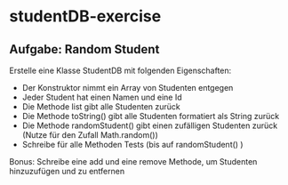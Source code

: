 # studentDB-exercise

## Aufgabe: Random Student
Erstelle eine Klasse StudentDB mit folgenden Eigenschaften:

- Der Konstruktor nimmt ein Array von Studenten entgegen
- Jeder Student hat einen Namen und eine Id
- Die Methode list gibt alle Studenten zurück
- Die Methode toString() gibt alle Studenten formatiert als String zurück
- Die Methode randomStudent() gibt einen zufälligen Studenten zurück (Nutze für den Zufall Math.random())
- Schreibe für alle Methoden Tests (bis auf randomStudent() )

Bonus: Schreibe eine add und eine remove Methode, um Studenten hinzuzufügen und zu entfernen
